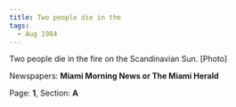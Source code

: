 ```yaml
---  
title: Two people die in the  
tags:  
  - Aug 1984  
---  
```

  
Two people die in the fire on the Scandinavian Sun. [Photo]  
  
Newspapers: **Miami Morning News or The Miami Herald**  
  
Page: **1**, Section: **A** 
